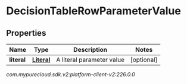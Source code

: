 # DecisionTableRowParameterValue


## Properties

| Name | Type | Description | Notes |
| ------------ | ------------- | ------------- | ------------- |
| **literal** | [**Literal**](Literal) | A literal parameter value |  [optional] |




_com.mypurecloud.sdk.v2:platform-client-v2:226.0.0_
